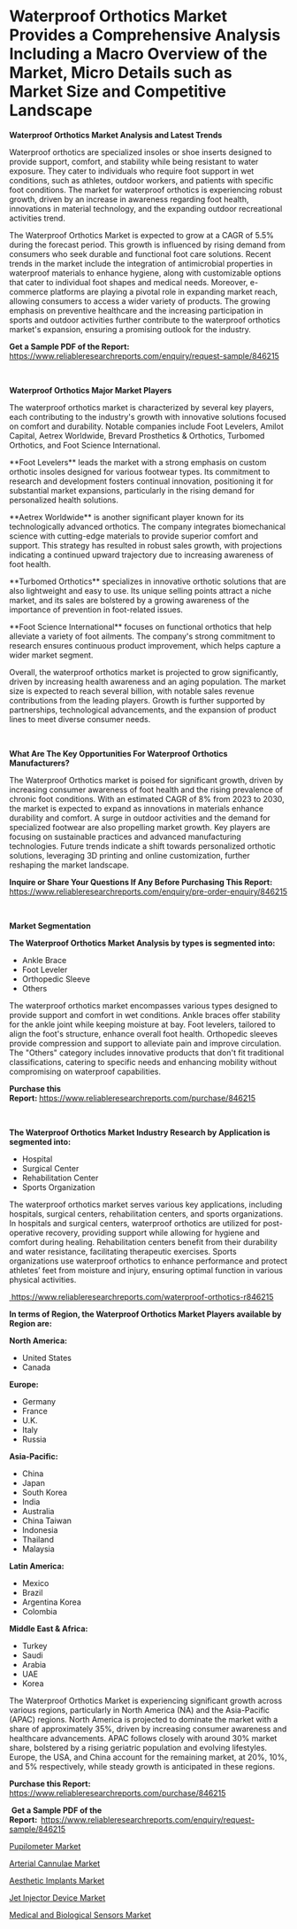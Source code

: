 <p><h1>Waterproof Orthotics Market Provides a Comprehensive Analysis Including a Macro Overview of the Market, Micro Details such as Market Size and Competitive Landscape</h1></p><p><strong>Waterproof Orthotics Market Analysis and Latest Trends</strong></p>
<p><p>Waterproof orthotics are specialized insoles or shoe inserts designed to provide support, comfort, and stability while being resistant to water exposure. They cater to individuals who require foot support in wet conditions, such as athletes, outdoor workers, and patients with specific foot conditions. The market for waterproof orthotics is experiencing robust growth, driven by an increase in awareness regarding foot health, innovations in material technology, and the expanding outdoor recreational activities trend.</p><p>The Waterproof Orthotics Market is expected to grow at a CAGR of 5.5% during the forecast period. This growth is influenced by rising demand from consumers who seek durable and functional foot care solutions. Recent trends in the market include the integration of antimicrobial properties in waterproof materials to enhance hygiene, along with customizable options that cater to individual foot shapes and medical needs. Moreover, e-commerce platforms are playing a pivotal role in expanding market reach, allowing consumers to access a wider variety of products. The growing emphasis on preventive healthcare and the increasing participation in sports and outdoor activities further contribute to the waterproof orthotics market's expansion, ensuring a promising outlook for the industry.</p></p>
<p><strong>Get a Sample PDF of the Report:&nbsp;</strong> <a href="https://www.reliableresearchreports.com/enquiry/request-sample/846215?utm_campaign=41&utm_medium=2&utm_source=Github&utm_content=ia&utm_term=04032025&utm_id=waterproof-orthotics">https://www.reliableresearchreports.com/enquiry/request-sample/846215</a></p>
<p>&nbsp;</p>
<p><strong>Waterproof Orthotics Major Market Players</strong></p>
<p><p>The waterproof orthotics market is characterized by several key players, each contributing to the industry's growth with innovative solutions focused on comfort and durability. Notable companies include Foot Levelers, Amilot Capital, Aetrex Worldwide, Brevard Prosthetics & Orthotics, Turbomed Orthotics, and Foot Science International.</p><p>**Foot Levelers** leads the market with a strong emphasis on custom orthotic insoles designed for various footwear types. Its commitment to research and development fosters continual innovation, positioning it for substantial market expansions, particularly in the rising demand for personalized health solutions.</p><p>**Aetrex Worldwide** is another significant player known for its technologically advanced orthotics. The company integrates biomechanical science with cutting-edge materials to provide superior comfort and support. This strategy has resulted in robust sales growth, with projections indicating a continued upward trajectory due to increasing awareness of foot health.</p><p>**Turbomed Orthotics** specializes in innovative orthotic solutions that are also lightweight and easy to use. Its unique selling points attract a niche market, and its sales are bolstered by a growing awareness of the importance of prevention in foot-related issues. </p><p>**Foot Science International** focuses on functional orthotics that help alleviate a variety of foot ailments. The company's strong commitment to research ensures continuous product improvement, which helps capture a wider market segment.</p><p>Overall, the waterproof orthotics market is projected to grow significantly, driven by increasing health awareness and an aging population. The market size is expected to reach several billion, with notable sales revenue contributions from the leading players. Growth is further supported by partnerships, technological advancements, and the expansion of product lines to meet diverse consumer needs.</p></p>
<p>&nbsp;</p>
<p><strong>What Are The Key Opportunities For Waterproof Orthotics Manufacturers?</strong></p>
<p><p>The Waterproof Orthotics market is poised for significant growth, driven by increasing consumer awareness of foot health and the rising prevalence of chronic foot conditions. With an estimated CAGR of 8% from 2023 to 2030, the market is expected to expand as innovations in materials enhance durability and comfort. A surge in outdoor activities and the demand for specialized footwear are also propelling market growth. Key players are focusing on sustainable practices and advanced manufacturing technologies. Future trends indicate a shift towards personalized orthotic solutions, leveraging 3D printing and online customization, further reshaping the market landscape.</p></p>
<p><strong>Inquire or Share Your Questions If Any Before Purchasing This Report:</strong> <a href="https://www.reliableresearchreports.com/enquiry/pre-order-enquiry/846215?utm_campaign=41&utm_medium=2&utm_source=Github&utm_content=ia&utm_term=04032025&utm_id=waterproof-orthotics">https://www.reliableresearchreports.com/enquiry/pre-order-enquiry/846215</a></p>
<p>&nbsp;</p>
<p><strong>Market Segmentation</strong></p>
<p><strong>The Waterproof Orthotics Market Analysis by types is segmented into:</strong></p>
<p><ul><li>Ankle Brace</li><li>Foot Leveler</li><li>Orthopedic Sleeve</li><li>Others</li></ul></p>
<p><p>The waterproof orthotics market encompasses various types designed to provide support and comfort in wet conditions. Ankle braces offer stability for the ankle joint while keeping moisture at bay. Foot levelers, tailored to align the foot's structure, enhance overall foot health. Orthopedic sleeves provide compression and support to alleviate pain and improve circulation. The "Others" category includes innovative products that don't fit traditional classifications, catering to specific needs and enhancing mobility without compromising on waterproof capabilities.</p></p>
<p><strong>Purchase this Report:&nbsp;</strong><a href="https://www.reliableresearchreports.com/purchase/846215?utm_campaign=41&utm_medium=2&utm_source=Github&utm_content=ia&utm_term=04032025&utm_id=waterproof-orthotics">https://www.reliableresearchreports.com/purchase/846215</a></p>
<p>&nbsp;</p>
<p><strong>The Waterproof Orthotics Market Industry Research by Application is segmented into:</strong></p>
<p><ul><li>Hospital</li><li>Surgical Center</li><li>Rehabilitation Center</li><li>Sports Organization</li></ul></p>
<p><p>The waterproof orthotics market serves various key applications, including hospitals, surgical centers, rehabilitation centers, and sports organizations. In hospitals and surgical centers, waterproof orthotics are utilized for post-operative recovery, providing support while allowing for hygiene and comfort during healing. Rehabilitation centers benefit from their durability and water resistance, facilitating therapeutic exercises. Sports organizations use waterproof orthotics to enhance performance and protect athletes’ feet from moisture and injury, ensuring optimal function in various physical activities.</p></p>
<p><a href="https://www.reliableresearchreports.com/waterproof-orthotics-r846215?utm_campaign=41&utm_medium=2&utm_source=Github&utm_content=ia&utm_term=04032025&utm_id=waterproof-orthotics">&nbsp;https://www.reliableresearchreports.com/waterproof-orthotics-r846215</a></p>
<p><strong>In terms of Region, the Waterproof Orthotics Market Players available by Region are:</strong></p>
<p>
    <p> <strong> North America: </strong>
        <ul>
            <li>United States</li>
            <li>Canada</li>
        </ul>
        </p> 
    <p> <strong> Europe: </strong>
        <ul>
            <li>Germany</li>
            <li>France</li>
            <li>U.K.</li>
            <li>Italy</li>
            <li>Russia</li>
        </ul>
        </p> 
    <p> <strong> Asia-Pacific: </strong>
        <ul>
            <li>China</li>
            <li>Japan</li>
            <li>South Korea</li>
            <li>India</li>
            <li>Australia</li>
            <li>China Taiwan</li>
            <li>Indonesia</li>
            <li>Thailand</li>
            <li>Malaysia</li>
        </ul>
        </p> 
    <p> <strong> Latin America: </strong>
        <ul>
            <li>Mexico</li>
            <li>Brazil</li>
            <li>Argentina Korea</li>
            <li>Colombia</li>
        </ul>
        </p> 
    <p> <strong> Middle East & Africa: </strong>
        <ul>
            <li>Turkey</li>
            <li>Saudi</li>
            <li>Arabia</li>
            <li>UAE</li>
            <li>Korea</li>
        </ul>
    </p>
    </p>
<p><p>The Waterproof Orthotics Market is experiencing significant growth across various regions, particularly in North America (NA) and the Asia-Pacific (APAC) regions. North America is projected to dominate the market with a share of approximately 35%, driven by increasing consumer awareness and healthcare advancements. APAC follows closely with around 30% market share, bolstered by a rising geriatric population and evolving lifestyles. Europe, the USA, and China account for the remaining market, at 20%, 10%, and 5% respectively, while steady growth is anticipated in these regions.</p></p>
<p><strong>Purchase this Report: </strong><a href="https://www.reliableresearchreports.com/purchase/846215?utm_campaign=41&utm_medium=2&utm_source=Github&utm_content=ia&utm_term=04032025&utm_id=waterproof-orthotics">https://www.reliableresearchreports.com/purchase/846215</a></p>
<p>&nbsp;<strong>Get a Sample PDF of the Report:&nbsp;&nbsp;</strong><a href="https://www.reliableresearchreports.com/enquiry/request-sample/846215?utm_campaign=41&utm_medium=2&utm_source=Github&utm_content=ia&utm_term=04032025&utm_id=waterproof-orthotics">https://www.reliableresearchreports.com/enquiry/request-sample/846215</a></p>
<p><strong></strong></p>
<p><p><a href="https://github.com/lefiobakali/Market-Research-Report-List-1/blob/main/pupilometer-market.md?utm_campaign=41&utm_medium=2&utm_source=Github&utm_content=ia&utm_term=04032025&utm_id=waterproof-orthotics">Pupilometer Market</a></p><p><a href="https://github.com/mudgeadamsvx/Market-Research-Report-List-1/blob/main/arterial-cannulae-market.md?utm_campaign=41&utm_medium=2&utm_source=Github&utm_content=ia&utm_term=04032025&utm_id=waterproof-orthotics">Arterial Cannulae Market</a></p><p><a href="https://github.com/shafriusizi/Market-Research-Report-List-1/blob/main/aesthetic-implants-market.md?utm_campaign=41&utm_medium=2&utm_source=Github&utm_content=ia&utm_term=04032025&utm_id=waterproof-orthotics">Aesthetic Implants Market</a></p><p><a href="https://github.com/kukolkasimo5/Market-Research-Report-List-1/blob/main/jet-injector-device-market.md?utm_campaign=41&utm_medium=2&utm_source=Github&utm_content=ia&utm_term=04032025&utm_id=waterproof-orthotics">Jet Injector Device Market</a></p><p><a href="https://github.com/stickkinkel/Market-Research-Report-List-1/blob/main/medical-and-biological-sensors-market.md?utm_campaign=41&utm_medium=2&utm_source=Github&utm_content=ia&utm_term=04032025&utm_id=waterproof-orthotics">Medical and Biological Sensors Market</a></p></p>